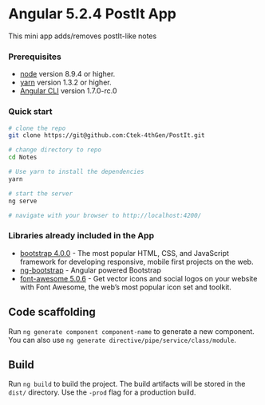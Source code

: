 # Angular 5.2.4 PostIt App

This mini app adds/removes postIt-like notes

### Prerequisites

 - [node](https://nodejs.org/en/download/) version 8.9.4 or higher.
 - [yarn](https://yarnpkg.com/lang/en/docs/install/) version 1.3.2 or higher.
 - [Angular CLI](https://github.com/angular/angular-cli) version 1.7.0-rc.0


### Quick start

```bash
# clone the repo
git clone https://git@github.com:Ctek-4thGen/PostIt.git

# change directory to repo
cd Notes

# Use yarn to install the dependencies
yarn

# start the server
ng serve

# navigate with your browser to http://localhost:4200/
```
### Libraries already included in the App
 - [bootstrap 4.0.0](https://github.com/twbs/bootstrap) - The most popular HTML, CSS, and JavaScript framework for developing responsive, mobile first projects on the web.
 - [ng-bootstrap](https://ng-bootstrap.github.io) - Angular powered Bootstrap
 - [font-awesome 5.0.6](https://github.com/FortAwesome/Font-Awesome) - Get vector icons and social logos on your website with Font Awesome, the web’s most popular icon set and toolkit.

## Code scaffolding

Run `ng generate component component-name` to generate a new component. You can also use `ng generate directive/pipe/service/class/module`.

## Build

Run `ng build` to build the project. The build artifacts will be stored in the `dist/` directory. Use the `-prod` flag for a production build.
